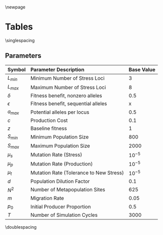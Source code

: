 \newpage

# Tables

\singlespacing

## Parameters

| Symbol     | Parameter Description                          | Base Value    |
|------------|:-----------------------------------------------|:--------------|
| $L_{min}$  | Minimum Number of Stress Loci                  | 3             |
| $L_{max}$  | Maximum Number of Stress Loci                  | 8             |
| $\delta$   | Fitness benefit, nonzero alleles               | 0.5           |
| $\epsilon$ | Fitness benefit, sequential alleles            | x             |
| $a_{max}$  | Potential alleles per locus                    | 0.5           |
| $c$        | Production Cost                                | 0.1           |
| $z$        | Baseline fitness                               | 1             |
| $S_{min}$  | Minimum Population Size                        | 800           |
| $S_{max}$  | Maximum Population Size                        | 2000          |
| $\mu_{s}$  | Mutation Rate (Stress)                         | $10^{-5}$     |
| $\mu_{p}$  | Mutation Rate (Production)                     | $10^{-5}$     |
| $\mu_{t}$  | Mutation Rate (Tolerance to New Stress)        | $10^{-5}$     |
| $d$        | Population Dilution Factor                     | 0.1           |
| $N^2$      | Number of Metapopulation Sites                 | 625           |
| $m$        | Migration Rate                                 | 0.05          |
| $p_0$      | Initial Producer Proportion                    | 0.5           |
| $T$        | Number of Simulation Cycles                    | 3000          |

\doublespacing
